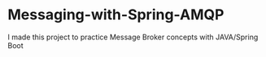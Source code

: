 # Messaging-with-Spring-AMQP
I made this project to practice Message Broker concepts with JAVA/Spring Boot
